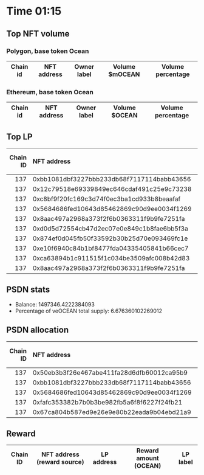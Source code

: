 # Time 01:15
## Top NFT volume
### Polygon, base token Ocean
| Chain id   | NFT address   | Owner label   | Volume $mOCEAN   | Volume percentage   |
|------------|---------------|---------------|------------------|---------------------|

### Ethereum, base token Ocean
| Chain id   | NFT address   | Owner label   | Volume $OCEAN   | Volume percentage   |
|------------|---------------|---------------|-----------------|---------------------|

## Top LP
|   Chain ID | NFT address                                | LP address   |   Allocation (veOCEAN) |   Percent of its balance | LP label   |
|-----------:|:-------------------------------------------|:-------------|-----------------------:|-------------------------:|:-----------|
|        137 | 0xbb1081dbf3227bbb233db68f7117114babb43656 | 0xa7d40704   |            2.34392e+06 |                    0.485 | unknown    |
|        137 | 0x12c79518e69339849ec646cdaf491c25e9c73238 | 0xac517ed8   |            1.11831e+06 |                    0.485 | whale3     |
|        137 | 0xc8bf9f20fc169c3d74f0ec3ba1cd933b8beaafaf | 0xc1b8665b   |            1.09254e+06 |                    0.485 | whale2     |
|        137 | 0x5684686fed10643d85462869c90d9ee0034f1269 | 0x2e434c18   |       658711           |                    0.485 | whale1     |
|        137 | 0x8aac497a2968a373f2f6b0363311f9b9fe7251fa | 0x3e0ac30d   |       220733           |                    0.485 | unknown    |
|        137 | 0xd0d5d72554cb47d2ec07e0e849c1b8fae6bb5f3a | 0xfd7b8986   |       220733           |                    0.485 | unknown    |
|        137 | 0x874ef0d045fb50f33592b30b25d70e093469fc1e | 0xf264cd68   |       220733           |                    0.485 | unknown    |
|        137 | 0xe10f6940c84b1bf8477fda04335405841b66cec7 | 0x15558eb2   |       218408           |                    0.485 | unknown    |
|        137 | 0xca63894b1c911515f1c034be3509afc008b42d83 | 0xf92d2ff6   |       217245           |                    0.485 | unknown    |
|        137 | 0x8aac497a2968a373f2f6b0363311f9b9fe7251fa | 0x26e4674c   |       212900           |                    0.485 | unknown    |

## PSDN stats
- Balance: 1497346.4222384093
- Percentage of veOCEAN total supply: 6.676360102269012
## PSDN allocation
|   Chain ID | NFT address                                |   Allocation (veOCEAN) |   Percent of its balance |
|-----------:|:-------------------------------------------|-----------------------:|-------------------------:|
|        137 | 0x50eb3b3f26e467abe411fa28d6dfb60012ca95b9 |                54054.2 |                   0.0361 |
|        137 | 0xbb1081dbf3227bbb233db68f7117114babb43656 |                54054.2 |                   0.0361 |
|        137 | 0x5684686fed10643d85462869c90d9ee0034f1269 |                54054.2 |                   0.0361 |
|        137 | 0xfafc353382b7b0b3be982fb5a6f8f6227f24fb21 |                51957.9 |                   0.0347 |
|        137 | 0x67ca804b587ed9e26e9e80b22eada9b04ebd21a9 |                48963.2 |                   0.0327 |

## Reward
| Chain ID   | NFT address (reward source)   | LP address   | Reward amount (OCEAN)   | LP label   |
|------------|-------------------------------|--------------|-------------------------|------------|
